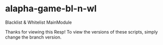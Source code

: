 # alapha-game-bl-n-wl
Blacklist &amp; Whitelist MainModule

Thanks for viewing this Resp! To view the versions of these scripts, simply change the branch version. 
